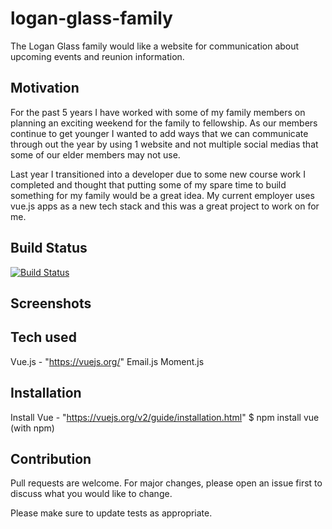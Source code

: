 # logan-glass-family

The Logan Glass family would like a website for communication about upcoming events and reunion information.

## Motivation

For the past 5 years I have worked with some of my family members on planning an exciting weekend for the family to fellowship.  As our members continue to get younger I wanted to add ways that we can communicate through out the year by using 1 website and not multiple social medias that some of our elder members may not use.  

Last year I transitioned into a developer due to some new course work I completed and thought that putting some of my spare time to build something for my family would be a great idea. My current employer uses vue.js apps as a new tech stack and this was a great project to work on for me.  

## Build Status

[![Build Status](https://travis-ci.org/jgwynn36/family-site.svg?branch=master)](https://travis-ci.org/jgwynn36/family-site)

## Screenshots

## Tech used

Vue.js - "https://vuejs.org/"
Email.js
Moment.js

## Installation

Install Vue - "https://vuejs.org/v2/guide/installation.html"
$ npm install vue (with npm)

## Contribution

Pull requests are welcome. For major changes, please open an issue first to discuss what you would like to change.

Please make sure to update tests as appropriate.

